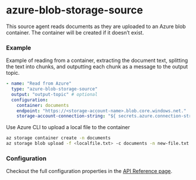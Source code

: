 # azure-blob-storage-source

This source agent reads documents as they are uploaded to an Azure blob container. The container will be created if it doesn’t exist.

### Example

Example of reading from a container, extracting the document text, splitting the text into chunks, and outputting each chunk as a message to the output topic.

```yaml
- name: "Read from Azure"
  type: "azure-blob-storage-source"
  output: "output-topic" # optional
  configuration:
    container: documents
    endpoint: "https://<storage-account-name>.blob.core.windows.net."
    storage-account-connection-string: "${ secrets.azure.connection-string }"
```

Use Azure CLI to upload a local file to the container

```bash
az storage container create -n documents
az storage blob upload -f <localfile.txt> -c documents -n new-file.txt
```


### Configuration

Checkout the full configuration properties in the [API Reference page](../../building-applications/api-reference/agents.md#azure-blob-storage).